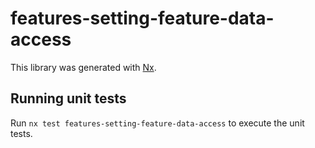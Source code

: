 # features-setting-feature-data-access

This library was generated with [Nx](https://nx.dev).

## Running unit tests

Run `nx test features-setting-feature-data-access` to execute the unit tests.
